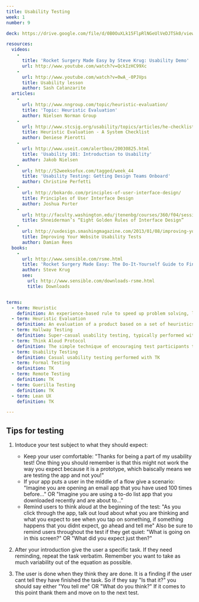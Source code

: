 ```yaml
---
title: Usability Testing
week: 1
number: 9

deck: https://drive.google.com/file/d/0B0OuXLk15FlpRlNGeUlVeDJTSk0/view?usp=sharing

resources:
  videos:
    -
      title: 'Rocket Surgery Made Easy by Steve Krug: Usability Demo'
      url: http://www.youtube.com/watch?v=QckIzHC99Xc
    -
      url: http://www.youtube.com/watch?v=0wA_-0PJVps
      title: Usability lesson
      author: Sash Catanzarite
  articles:
    -
      url: http://www.nngroup.com/topic/heuristic-evaluation/
      title: 'Topic: Heuristic Evaluation'
      author: Nielsen Norman Group
    -
      url: http://www.stcsig.org/usability/topics/articles/he-checklist.html
      title: Heuristic Evaluation - A System Checklist
      author: Deniese Pierotti
    -
      url: http://www.useit.com/alertbox/20030825.html
      title: 'Usability 101: Introduction to Usability'
      author: Jakob Nielsen
    -
      url: http://52weeksofux.com/tagged/week_44
      title: 'Usability Testing: Getting Design Teams Onboard'
      author: Christine Perfetti
    -
      url: http://bokardo.com/principles-of-user-interface-design/
      title: Principles of User Interface Design
      author: Joshua Porter
    -
      url: http://faculty.washington.edu/jtenenbg/courses/360/f04/sessions/schneidermanGoldenRules.html
      title: Shneiderman’s “Eight Golden Rules of Interface Design”
    -
      url: http://uxdesign.smashingmagazine.com/2013/01/08/improving-your-website-usability-tests/
      title: Improving Your Website Usability Tests
      author: Damian Rees
  books:
    -
      url: http://www.sensible.com/rsme.html
      title: 'Rocket Surgery Made Easy: The Do-It-Yourself Guide to Finding and Fixing Usability Problems'
      author: Steve Krug
      see:
        url: http://www.sensible.com/downloads-rsme.html
        title: Downloads


terms:
  - term: Heuristic
    definition: An experience-based rule to speed up problem solving, learning, or discovery.
  - term: Heuristic Evaluation
    definition: An evaluation of a product based on a set of heuristics.
  - term: Hallway Testing
    definition: Super-casual usability testing, typically performed with colleagues and in the hallway.
  - term: Think Aloud Protocol
    definition: The simple technique of encouraging test participants to think out loud when using a product.
  - term: Usability Testing
    definition: Casual usability testing performed with TK
  - term: Formal Testing
    definition: TK
  - term: Remote Testing
    definition: TK
  - term: Guerilla Testing
    definition: TK
  - term: Lean UX
    definition: TK

---
```


## Tips for testing

1. Intoduce your test subject to what they should expect:
    * Keep your user comfortable: "Thanks for being a part of my usability test! One thing you should remember is that this might not work the way you expect because it is a prototype, which baiscally means we are testing the app and not you!"
    * If your app puts a user in the middle of a flow give a scenario: "Imagine you are opening an email app that you have used 100 times before..." OR "Imagine you are using a to-do list app that you downloaded recently and are about to..."
    * Remind users to think aloud at the beginning of the test: "As you click through the app, talk out loud about what you are thinking and what you expect to see when you tap on something, if something happens that you didnt expect, go ahead and tell me" Also be sure to remind users throughout the test if they get quiet: "What is going on in this screen?" OR "What did you expect just then?"

2. After your introduction give the user a specific task. If they need reminding, repeat the task verbatim. Remember you want to take as much variability out of the equation as possible.

3. The user is done when they think they are done. It is a finding if the user cant tell they have finished the task. So if they say "Is that it?" you should say either "You tell me" OR "What do you think?" If it comes to this point thank them and move on to the next test. 
